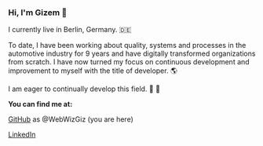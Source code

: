 ### Hi, I'm Gizem 👋

<!--
**WebWizGiz/WebWizGiz** is a ✨ _special_ ✨ repository because its `README.md` (this file) appears on your GitHub profile.

Here are some ideas to get you started:

- 🔭 I’m currently working on ...
- 🌱 I’m currently learning ...
- 👯 I’m looking to collaborate on ...
- 🤔 I’m looking for help with ...
- 💬 Ask me about ...
- 📫 How to reach me: ...
- 😄 Pronouns: ...
- ⚡ Fun fact: ...
-->


I currently live in Berlin, Germany. 🇩🇪

To date, I have been working about quality, systems and processes in the automotive industry for 9 years and have digitally transformed organizations from scratch. 
I have now turned my focus on continuous development and improvement to myself with the title of developer. 🌎

I am eager to continually develop this field. 🚀 🤖

**You can find me at:**

[GitHub](https://github.com/WebWizGiz) as @WebWizGiz (you are here)

[LinkedIn](https://www.linkedin.com/in/zuhre-gizem-turhan/)
